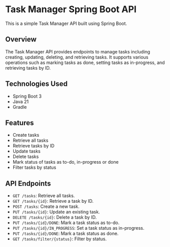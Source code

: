 
# Task Manager Spring Boot API
This is a simple Task Manager API built using Spring Boot.

## Overview
The Task Manager API provides endpoints to manage tasks including creating, updating, deleting, and retrieving tasks. It supports various operations such as marking tasks as done, setting tasks as in-progress, and retrieving tasks by ID.

## Technologies Used
- Spring Boot 3
- Java 21
- Gradle

## Features
- Create tasks
- Retrieve all tasks
- Retrieve tasks by ID
- Update tasks
- Delete tasks
- Mark status of tasks as to-do, in-progress or done
- Filter tasks by status

## API Endpoints
- `GET /tasks`: Retrieve all tasks.
- `GET /tasks/{id}`: Retrieve a task by ID.
- `POST /tasks`: Create a new task.
- `PUT /tasks/{id}`: Update an existing task.
- `DELETE /tasks/{id}`: Delete a task by ID.
- `PUT /tasks/{id}/DONE`: Mark a task status as to-do.
- `PUT /tasks/{id}/IN_PROGRESS`: Set a task status as in-progress.
- `PUT /tasks/{id}/DONE`: Mark a task status as done.
- `GET /tasks/filter/{status}`: Filter by status.

